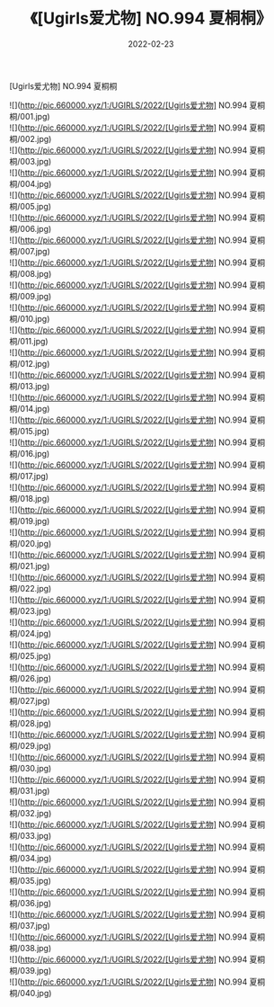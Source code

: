 ﻿---
layout: post
title:  《[Ugirls爱尤物] NO.994 夏桐桐》
date:   2022-02-23
img: http://pic.660000.xyz/1:/UGIRLS/2022/[Ugirls爱尤物] NO.994 夏桐桐/000.jpg
categories: [美女, 清纯, 唯美]
---

[Ugirls爱尤物] NO.994 夏桐桐

 ![](http://pic.660000.xyz/1:/UGIRLS/2022/[Ugirls爱尤物] NO.994 夏桐桐/001.jpg) <br>![](http://pic.660000.xyz/1:/UGIRLS/2022/[Ugirls爱尤物] NO.994 夏桐桐/002.jpg) <br>![](http://pic.660000.xyz/1:/UGIRLS/2022/[Ugirls爱尤物] NO.994 夏桐桐/003.jpg) <br>![](http://pic.660000.xyz/1:/UGIRLS/2022/[Ugirls爱尤物] NO.994 夏桐桐/004.jpg) <br>![](http://pic.660000.xyz/1:/UGIRLS/2022/[Ugirls爱尤物] NO.994 夏桐桐/005.jpg) <br>![](http://pic.660000.xyz/1:/UGIRLS/2022/[Ugirls爱尤物] NO.994 夏桐桐/006.jpg) <br>![](http://pic.660000.xyz/1:/UGIRLS/2022/[Ugirls爱尤物] NO.994 夏桐桐/007.jpg) <br>![](http://pic.660000.xyz/1:/UGIRLS/2022/[Ugirls爱尤物] NO.994 夏桐桐/008.jpg) <br>![](http://pic.660000.xyz/1:/UGIRLS/2022/[Ugirls爱尤物] NO.994 夏桐桐/009.jpg) <br>![](http://pic.660000.xyz/1:/UGIRLS/2022/[Ugirls爱尤物] NO.994 夏桐桐/010.jpg) <br>![](http://pic.660000.xyz/1:/UGIRLS/2022/[Ugirls爱尤物] NO.994 夏桐桐/011.jpg) <br>![](http://pic.660000.xyz/1:/UGIRLS/2022/[Ugirls爱尤物] NO.994 夏桐桐/012.jpg) <br>![](http://pic.660000.xyz/1:/UGIRLS/2022/[Ugirls爱尤物] NO.994 夏桐桐/013.jpg) <br>![](http://pic.660000.xyz/1:/UGIRLS/2022/[Ugirls爱尤物] NO.994 夏桐桐/014.jpg) <br>![](http://pic.660000.xyz/1:/UGIRLS/2022/[Ugirls爱尤物] NO.994 夏桐桐/015.jpg) <br>![](http://pic.660000.xyz/1:/UGIRLS/2022/[Ugirls爱尤物] NO.994 夏桐桐/016.jpg) <br>![](http://pic.660000.xyz/1:/UGIRLS/2022/[Ugirls爱尤物] NO.994 夏桐桐/017.jpg) <br>![](http://pic.660000.xyz/1:/UGIRLS/2022/[Ugirls爱尤物] NO.994 夏桐桐/018.jpg) <br>![](http://pic.660000.xyz/1:/UGIRLS/2022/[Ugirls爱尤物] NO.994 夏桐桐/019.jpg) <br>![](http://pic.660000.xyz/1:/UGIRLS/2022/[Ugirls爱尤物] NO.994 夏桐桐/020.jpg) <br>![](http://pic.660000.xyz/1:/UGIRLS/2022/[Ugirls爱尤物] NO.994 夏桐桐/021.jpg) <br>![](http://pic.660000.xyz/1:/UGIRLS/2022/[Ugirls爱尤物] NO.994 夏桐桐/022.jpg) <br>![](http://pic.660000.xyz/1:/UGIRLS/2022/[Ugirls爱尤物] NO.994 夏桐桐/023.jpg) <br>![](http://pic.660000.xyz/1:/UGIRLS/2022/[Ugirls爱尤物] NO.994 夏桐桐/024.jpg) <br>![](http://pic.660000.xyz/1:/UGIRLS/2022/[Ugirls爱尤物] NO.994 夏桐桐/025.jpg) <br>![](http://pic.660000.xyz/1:/UGIRLS/2022/[Ugirls爱尤物] NO.994 夏桐桐/026.jpg) <br>![](http://pic.660000.xyz/1:/UGIRLS/2022/[Ugirls爱尤物] NO.994 夏桐桐/027.jpg) <br>![](http://pic.660000.xyz/1:/UGIRLS/2022/[Ugirls爱尤物] NO.994 夏桐桐/028.jpg) <br>![](http://pic.660000.xyz/1:/UGIRLS/2022/[Ugirls爱尤物] NO.994 夏桐桐/029.jpg) <br>![](http://pic.660000.xyz/1:/UGIRLS/2022/[Ugirls爱尤物] NO.994 夏桐桐/030.jpg) <br>![](http://pic.660000.xyz/1:/UGIRLS/2022/[Ugirls爱尤物] NO.994 夏桐桐/031.jpg) <br>![](http://pic.660000.xyz/1:/UGIRLS/2022/[Ugirls爱尤物] NO.994 夏桐桐/032.jpg) <br>![](http://pic.660000.xyz/1:/UGIRLS/2022/[Ugirls爱尤物] NO.994 夏桐桐/033.jpg) <br>![](http://pic.660000.xyz/1:/UGIRLS/2022/[Ugirls爱尤物] NO.994 夏桐桐/034.jpg) <br>![](http://pic.660000.xyz/1:/UGIRLS/2022/[Ugirls爱尤物] NO.994 夏桐桐/035.jpg) <br>![](http://pic.660000.xyz/1:/UGIRLS/2022/[Ugirls爱尤物] NO.994 夏桐桐/036.jpg) <br>![](http://pic.660000.xyz/1:/UGIRLS/2022/[Ugirls爱尤物] NO.994 夏桐桐/037.jpg) <br>![](http://pic.660000.xyz/1:/UGIRLS/2022/[Ugirls爱尤物] NO.994 夏桐桐/038.jpg) <br>![](http://pic.660000.xyz/1:/UGIRLS/2022/[Ugirls爱尤物] NO.994 夏桐桐/039.jpg) <br>![](http://pic.660000.xyz/1:/UGIRLS/2022/[Ugirls爱尤物] NO.994 夏桐桐/040.jpg) <br>